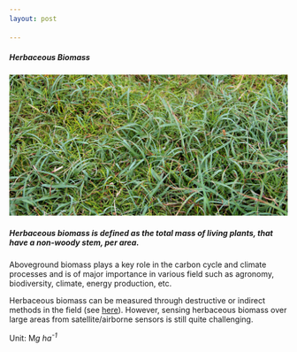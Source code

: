 ```yaml
---
layout: post

---
```


<div class="container">
    <div class="row">
        <div class="col-12 mt-60">
            <h5 class="common-title">Herbaceous Biomass</h5>
        </div>
        <div class="col-xs-12 col-sm-12 col-ms-9 col-lg-9 col-xl-9 col-xxl-9">
            <div class="common-image pb-5">
                <img src="/assets/img/wales/big/herbaceous-biomass.jpg" class="img-fluid" alt="Herbaceous Biomass">
            </div>
            <div class="pb-5">
                <h5 class="font-weight-bold">Herbaceous biomass is defined as the total mass of living plants, that have a non-woody stem, per area.</h5>
                <div class="pt-4">
                    <p>Aboveground biomass plays a key role in the carbon cycle and climate processes and is of major importance in various field such as agronomy, biodiversity, climate, energy production, etc.</p>
                    <p>Herbaceous biomass can be measured through destructive or indirect methods in the field (see <a href="https://livingearth.aber.ac.uk/data/ground-measurements/technics/herbaceous-biomass-ground-measurements/">here</a>). However, sensing herbaceous biomass over large areas from satellite/airborne sensors is still quite challenging.</p>
                    <p>Unit: M<i>g ha<sup>-1</sup></i></p>
                </div>
            </div>
        </div>
    </div>
</div>
